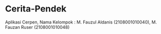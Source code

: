 # Cerita-Pendek
Aplikasi Cerpen, Nama Kelompok : M. Fauzul Aldanis (2108001010040), M. Fauzan Ruser (2108001010048)
